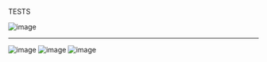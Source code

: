 TESTS

![image](https://github.com/h587726/dat110-project1-rpc-startcode/assets/54097862/240f990b-5ff9-4d7f-b5d7-05b7e1f7ffdd)

---

![image](https://github.com/h587726/dat110-project1-rpc-startcode/assets/54097862/4d734aae-4b8b-4fbc-ad85-36d5e34ba685)
![image](https://github.com/h587726/dat110-project1-rpc-startcode/assets/54097862/f305df11-1fbd-44bd-aff7-8f7cd89c41cd)
![image](https://github.com/h587726/dat110-project1-rpc-startcode/assets/54097862/b6ed2360-0410-4c99-83b6-a51716656d7b)
